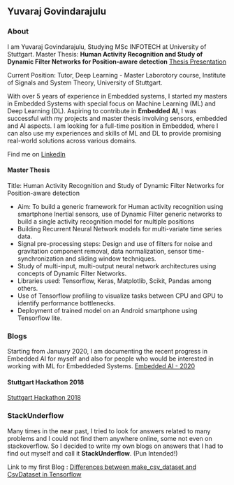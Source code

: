 ## Yuvaraj Govindarajulu


### About
I am Yuvaraj Govindarajulu, Studying MSc INFOTECH at University of Stuttgart.
Master Thesis: __Human Activity Recognition and Study of Dynamic Filter Networks for Position-aware detection__ [Thesis Presentation](https://github.com/Yuvaraj8blr/yuvaraj8blr.github.io/blob/master/docs/MasterThesis_Presentation-min.pdf)

Current Position: Tutor, Deep Learning - Master Laborotory course, Institute of Signals and System Theory, University of Stuttgart.

With over 5 years of experience in Embedded systems, I started my masters in Embedded Systems with special focus on Machine Learning (ML) and Deep Learning (DL). Aspiring to contribute in __Embedded AI__, I was successful with my projects and master thesis involving sensors, embedded and AI aspects. I am looking for a full-time position in Embedded, where I can also use my experiences and skills of ML and DL to provide promising real-world solutions across various domains.

Find me on [LinkedIn](https://de.linkedin.com/in/yuvaraj-govindarajulu)

#### Master Thesis
Title: Human Activity Recognition and Study of Dynamic Filter Networks for Position-aware detection
- Aim: To build a generic framework for Human activity recognition using smartphone Inertial sensors, use of Dynamic Filter generic networks to build a single activity recognition model for multiple positions
- Building Recurrent Neural Network models for multi-variate time series data.
-	Signal pre-processing steps: Design and use of filters for noise and gravitation component removal, data normalization, sensor time-synchronization and sliding window techniques.
-	Study of multi-input, multi-output neural network architectures using concepts of Dynamic Filter Networks.
-	Libraries used: Tensorflow, Keras, Matplotlib, Scikit, Pandas among others.
-	Use of Tensorflow profiling to visualize tasks between CPU and GPU to identify performance bottlenecks.
-	Deployment of trained model on an Android smartphone using Tensorflow lite.

### Blogs
Starting from January 2020, I am documenting the recent progress in Embedded AI for myself and also for people who would be interested in working with ML for Embeddeded Systems. 
[Embedded AI - 2020](blogs/EAI_Journey.md)

#### Stuttgart Hackathon 2018
[Stuttgart Hackathon 2018](blogs/StuttgartHackathon2018/StuttgartHackathon_2018.md)


### StackUnderflow
Many times in the near past, I tried to look for answers related to many problems and I could not find them anywhere online, some not even on stackoverflow. So I decided to write my own blogs on answers that I had to find out myself and call it __StackUnderflow__. (Pun Intended!)

Link to my first Blog :
[Differences between make_csv_dataset and CsvDataset in Tensorflow](docs/csvDataset.md)

